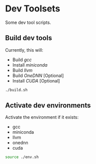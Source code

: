 # Dev Toolsets

Some dev tool scripts.

## Build dev tools

Currently, this will:

- Build *gcc*
- Install *miniconda*
- Build *llvm*
- Build *OneDNN* [Optional]
- Install *CUDA* [Optional]

```bash
./build.sh
```

## Activate dev environments

Activate the environment if it exists:

- gcc
- miniconda
- llvm
- onednn
- cuda

```bash
source ./env.sh
```
